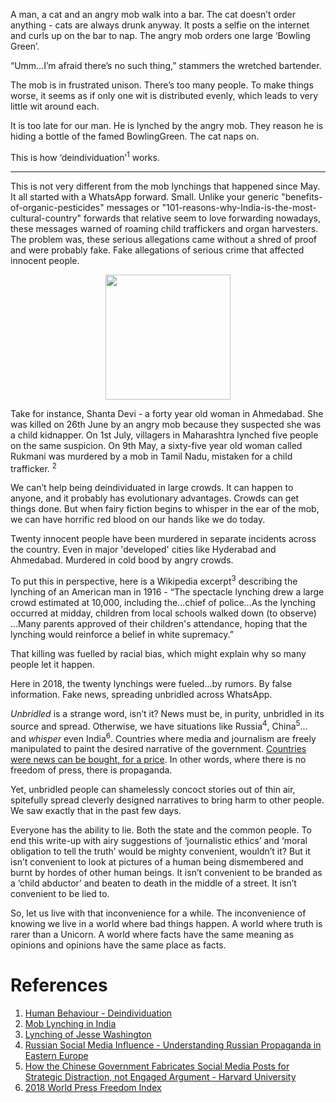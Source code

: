 <!-- TITLE: On Fake News and the Mob -->
<!-- SUBTITLE: An editorial by Niharika Shankar on Mob Justice. -->

A man, a cat and an angry mob walk into a bar. The cat doesn’t order anything - cats are always drunk anyway. It posts a selfie on the internet and curls up on the bar to nap. The angry mob orders one large ‘Bowling Green’.

“Umm…I’m afraid there’s no such thing,” stammers the wretched bartender.

The mob is in frustrated unison. There’s too many people. To make things worse, it seems as if only one wit is distributed evenly, which leads to very little wit around each. 

It is too late for our man. He is lynched by the angry mob. They reason he is hiding a bottle of the famed BowlingGreen. The cat naps on.

This is how ‘deindividuation’<sup>1</sup> works. 

-----

This is not very different from the mob lynchings that happened since May.  It all started with a WhatsApp forward. Small. Unlike your generic "benefits-of-organic-pesticides" messages or "101-reasons-why-India-is-the-most-cultural-country" forwards that relative seem to love forwarding nowadays, these messages warned of roaming child traffickers and organ harvesters. The problem was, these serious allegations came without a shred of proof and were probably fake.  Fake allegations of serious crime that affected innocent people.

<center>
<img src = "https://wiki.bits-hyd.org/uploads/news/whatsapp-forwards.png" width = 200px>
</center>

Take for instance, Shanta Devi - a forty year old woman in Ahmedabad. She was killed on 26th June by an angry mob because they suspected she was a child kidnapper. On 1st July, villagers in Maharashtra lynched five people on the same suspicion. On 9th May, a sixty-five year old woman called Rukmani was murdered by a mob in Tamil Nadu, mistaken for a child trafficker. <sup>2</sup>

We can’t help being deindividuated in large crowds. It can happen to anyone, and it probably has evolutionary advantages. Crowds can get things done. But when fairy fiction begins to whisper in the ear of the mob, we can have horrific red blood on our hands like we do today.

Twenty innocent people have been murdered in separate incidents across the country. Even in major 'developed' cities like Hyderabad and Ahmedabad. Murdered in cold bood by angry crowds.

To put this in perspective, here is a Wikipedia excerpt<sup>3</sup>  describing the lynching of an American man in 1916 -  “The spectacle lynching drew a large crowd estimated at 10,000, including the…chief of police…As the lynching occurred at midday, children from local schools walked down (to observe) …Many parents approved of their children's attendance, hoping that the lynching would reinforce a belief in white supremacy.”

That killing was fuelled by racial bias, which might explain why so many people let it happen.  

Here in 2018, the twenty lynchings were fueled…by rumors. By false information. Fake news, spreading unbridled across WhatsApp.

*Unbridled* is a strange word, isn’t it? News must be, in purity, unbridled in its source and spread. Otherwise, we have situations like Russia<sup>4</sup>, China<sup>5</sup>… and *whisper* even India<sup>6</sup>. Countries where media and journalism are freely manipulated to paint the desired narrative of the government. [Countries were news can be bought, for a price](/news/oped/operation-136-cobrapost-press). In other words, where there is no freedom of press, there is propaganda.

Yet, unbridled people can shamelessly concoct stories out of thin air, spitefully spread cleverly designed narratives to bring harm to other people. We saw exactly that in the past few days.

Everyone has the ability to lie. Both the state and the common people. To end this write-up with airy suggestions of ‘journalistic ethics’ and ‘moral obligation to tell the truth’ would be mighty convenient, wouldn’t it? But it isn’t convenient to look at pictures of a human being dismembered and burnt by hordes of other human beings. It isn’t convenient to be branded as a ‘child abductor’ and beaten to death in the middle of a street. It isn’t convenient to be lied to.

So, let us live with that inconvenience for a while. The inconvenience of knowing we live in a world where bad things happen. A world where truth is rarer than a Unicorn. A world where facts have the same meaning as opinions and opinions have the same place as facts.

# References
1. [Human Behaviour - Deindividuation](https://www.britannica.com/topic/deindividuation)
2. [Mob Lynching in India](https://www.thequint.com/quintlab/lynching-in-india/)
3. [Lynching of Jesse Washington](https://en.wikipedia.org/wiki/Lynching_of_Jesse_Washington)
4. [Russian Social Media Influence - Understanding Russian Propaganda in Eastern Europe](https://www.rand.org/pubs/research_reports/RR2237.html)
5. [How the Chinese Government Fabricates Social Media Posts for Strategic Distraction, not Engaged Argument - Harvard University](http://gking.harvard.edu/files/gking/files/50c.pdf?m=1464790150)
6. [2018 World Press Freedom Index](https://rsf.org/en/ranking)